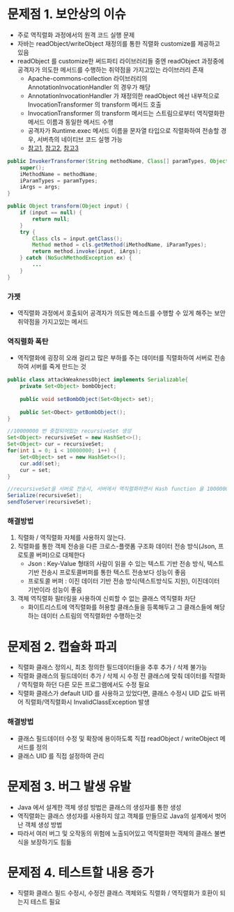 # 문제점 1. 보안상의 이슈
* 주로 역직렬화 과정에서의 원격 코드 실행 문제
* 자바는 readObject/writeObject 재정의를 통한 직렬화 customize를 제공하고 있음
* readObject 를 customize한 써드파티 라이브러리들 중엔 readObject 과정중에 공격자가 의도한 메서드를 수행하는 취약점을 가지고있는 라이브러리 존재
    * Apache-commons-collection 라이브러리의 AnnotationInvocationHandler 의 경우가 해당
    * AnnotationInvocationHandler 가 재정의한 readObject 에선 내부적으로 InvocationTransformer 의 transform 메서드 호출
    * InvocationTransformer 의 transform 메서드는 스트림으로부터 역직렬화한 메서드 이름과 동일한 메서드 수행
    * 공격자가 Runtime.exec 메서드 이름을 문자열 타입으로 직렬화하여 전송할 경우, 서버측의 네이티브 코드 실행 가능
    * [참고1](https://exchange.xforce.ibmcloud.com/collection/Java-Deserialization-Vulnerability-768eb779fad06b28fd31e2273e11cb9a), [참고2](https://www.cyberbit.com/blog/endpoint-security/serialization-vulnerabilities-explained/), [참고3](https://m.blog.naver.com/PostView.nhn?blogId=skinfosec2000&logNo=220887425296&proxyReferer=https:%2F%2Fwww.google.com%2F)
```java
public InvokerTransformer(String methodName, Class[] paramTypes, Object[] args) {
    super();
    iMethodName = methodName;
    iParamTypes = paramTypes;
    iArgs = args;
}

public Object transform(Object input) {
    if (input == null) {
        return null;
    }
    try {
        Class cls = input.getClass();
        Method method = cls.getMethod(iMethodName, iParamTypes);
        return method.invoke(input, iArgs);
    } catch (NoSuchMethodException ex) {
        ...
    }
}
```

### 가젯
* 역직렬화 과정에서 호출되어 공격자가 의도한 메소드를 수행할 수 있게 해주는 보안 취약점을 가지고있는 메서드

### 역직렬화 폭탄
* 역직렬화에 굉장히 오래 걸리고 많은 부하를 주는 데이터를 직렬화하여 서버로 전송하여 서버를 죽게 만드는 것
```java
public class attackWeaknessObject implements Serializable{
    private Set<Object> bombObject;
    
    public void setBombObject(Set<Object> set);
    
    public Set<Obect> getBombObject();
}

//10000000 번 중첩되어있는 recursiveSet 생성
Set<Object> recursiveSet = new HashSet<>();
Set<Object> cur = recursiveSet;
for(int i = 0; i < 10000000; i++) {
    Set<Object> set = new HashSet<>();
    cur.add(set);
    cur = set;
}

//recursiveSet을 서버로 전송시, 서버에서 역직렬화하면서 Hash function 을 1000000000번 수행하게 되어 서버가 뻗어버림
Serialize(recursiveSet);
sendToServer(recursiveSet);
```

### 해결방법
1. 직렬화 / 역직렬화 자체를 사용하지 않는다.
2. 직렬화를 통한 객체 전송을 다른 크로스-플랫폼 구조화 데이터 전송 방식(Json, 프로토콜 버퍼)으로 대체한다
    * Json : Key-Value 형태의 사람이 읽을 수 있는 텍스트 기반 전송 방식, 텍스트 기반 전송시 프로토콜버퍼를 통한 텍스트 전송보다 성능이 좋음
    * 프로토콜 버퍼 : 이진 데이터 기반 전송 방식(텍스트방식도 지원), 이진데이터 기반이라 성능이 좋음
3. 객체 역직렬화 필터링을 사용하여 신뢰할 수 없는 클래스 역직렬화 차단
    * 화이트리스트에 역직렬화를 허용할 클래스들을 등록해두고 그 클래스들에 해당하는 데이터 스트림의 역직렬화만 수행하는것

# 문제점 2. 캡슐화 파괴
* 직렬화 클래스 정의시, 최초 정의한 필드데이터들을 추후 추가 / 삭제 불가능
* 직렬화 클래스의 필드데이터 추가 / 삭제 시 수정 전 클래스에 맞춰 데이터를 직렬화 / 역직렬화 하던 다른 모든 프로그램에서도 수정 필요
* 직렬화 클래스가 default UID 를 사용하고 있었다면, 클래스 수정시 UID 값도 바뀌어 직렬화/역직렬화시 InvalidClassException 발생

### 해결방법
* 클래스 필드데이터 수정 및 확장에 용이하도록 직접 readObject / writeObject 메서드를 정의
* 클래스 UID 를 직접 설정하여 관리


# 문제점 3. 버그 발생 유발
* Java 에서 설계한 객체 생성 방법은 클래스의 생성자를 통한 생성
* 역직렬화는 클래스 생성자를 사용하지 않고 객체를 만들므로 Java의 설계에서 벗어난 객체 생성 방법
* 따라서 여러 버그 및 오작동의 위험에 노출되어있고 역직렬화한 객체의 클래스 불변식을 보장하기도 힘듦

# 문제점 4. 테스트할 내용 증가
* 직렬화 클래스 필드 수정시, 수정전 클래스 객체와도 직렬화 / 역직렬화가 호환이 되는지 테스트 필요